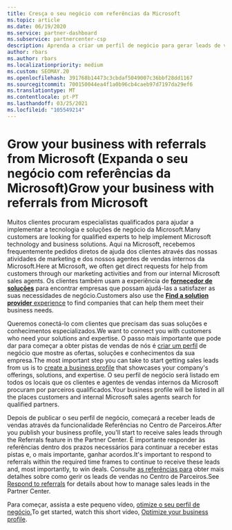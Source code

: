 ```yaml
---
title: Cresça o seu negócio com referências da Microsoft
ms.topic: article
ms.date: 06/19/2020
ms.service: partner-dashboard
ms.subservice: partnercenter-csp
description: Aprenda a criar um perfil de negócio para gerar leads de vendas através da funcionalidade de Referências do Centro de Parceiros e, em seguida, responda a estas referências.
author: rbars
ms.author: rbars
ms.localizationpriority: medium
ms.custom: SEOMAY.20
ms.openlocfilehash: 391768b14473c3cbdaf5049007c36bbf28dd1167
ms.sourcegitcommit: 700150044ea4f1a0b96cb4caeb97d7197da29ef6
ms.translationtype: MT
ms.contentlocale: pt-PT
ms.lasthandoff: 03/25/2021
ms.locfileid: "105549214"
---
```

# <a name="grow-your-business-with-referrals-from-microsoft"></a><span data-ttu-id="4020e-103">Grow your business with referrals from Microsoft (Expanda o seu negócio com referências da Microsoft)</span><span class="sxs-lookup"><span data-stu-id="4020e-103">Grow your business with referrals from Microsoft</span></span>

<span data-ttu-id="4020e-104">Muitos clientes procuram especialistas qualificados para ajudar a implementar a tecnologia e soluções de negócio da Microsoft.</span><span class="sxs-lookup"><span data-stu-id="4020e-104">Many customers are looking for qualified experts to help implement Microsoft technology and business solutions.</span></span> <span data-ttu-id="4020e-105">Aqui na Microsoft, recebemos frequentemente pedidos diretos de ajuda dos clientes através das nossas atividades de marketing e dos nossos agentes de vendas internos da Microsoft.</span><span class="sxs-lookup"><span data-stu-id="4020e-105">Here at Microsoft, we often get direct requests for help from customers through our marketing activities and from our internal Microsoft sales agents.</span></span> <span data-ttu-id="4020e-106">Os clientes também usam a experiência de [ **fornecedor de soluções**](https://www.microsoft.com/solution-providers/search) para encontrar empresas que possam ajudá-las a satisfazer as suas necessidades de negócio.</span><span class="sxs-lookup"><span data-stu-id="4020e-106">Customers also use the [**Find a solution provider** experience](https://www.microsoft.com/solution-providers/search) to find companies that can help them meet their business needs.</span></span> 

<span data-ttu-id="4020e-107">Queremos conectá-lo com clientes que precisam das suas soluções e conhecimentos especializados.</span><span class="sxs-lookup"><span data-stu-id="4020e-107">We want to connect you with customers who need your solutions and expertise.</span></span> <span data-ttu-id="4020e-108">O passo mais importante que pode dar para começar a obter pistas de vendas de nós é [criar um perfil](create-a-marketing-profile.md) de negócio que mostre as ofertas, soluções e conhecimentos da sua empresa.</span><span class="sxs-lookup"><span data-stu-id="4020e-108">The most important step you can take to start getting sales leads from us is to [create a business profile](create-a-marketing-profile.md) that showcases your company's offerings, solutions, and expertise.</span></span> <span data-ttu-id="4020e-109">O seu perfil de negócio será listado em todos os locais que os clientes e agentes de vendas internos da Microsoft procuram por parceiros qualificados.</span><span class="sxs-lookup"><span data-stu-id="4020e-109">Your business profile will be listed in all the places customers and internal Microsoft sales agents search for qualified partners.</span></span> 

 <span data-ttu-id="4020e-110">Depois de publicar o seu perfil de negócio, começará a receber leads de vendas através da funcionalidade Referências no Centro de Parceiros.</span><span class="sxs-lookup"><span data-stu-id="4020e-110">After you publish your business profile, you'll start to receive sales leads through the Referrals feature in the Partner Center.</span></span> <span data-ttu-id="4020e-111">É importante responder às referências dentro dos prazos necessários para continuar a receber estas pistas e, o mais importante, ganhar acordos.</span><span class="sxs-lookup"><span data-stu-id="4020e-111">It's important to respond to referrals within the required time frames to continue to receive these leads and, most importantly, to win deals.</span></span> <span data-ttu-id="4020e-112">Consulte [as referências para](manage-leads.md) obter mais detalhes sobre como gerir os leads de vendas no Centro de Parceiros.</span><span class="sxs-lookup"><span data-stu-id="4020e-112">See [Respond to referrals](manage-leads.md) for details about how to manage sales leads in the Partner Center.</span></span>  


<span data-ttu-id="4020e-113">Para começar, assista a este pequeno vídeo, [otimize o seu perfil de negócio.](https://player.vimeo.com/video/252788046)</span><span class="sxs-lookup"><span data-stu-id="4020e-113">To get started, watch this short video, [Optimize your business profile](https://player.vimeo.com/video/252788046).</span></span>

